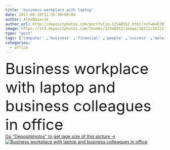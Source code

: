 ```yaml
---
title: 'business workplace with laptop'
date: 2017-08-10T11:35:30+00:00
author: AlexNazaruk
author_url: http://depositphotos.com/portfolio-12548352.html?ref=64678756
image: https://st3.depositphotos.com/thumbs/12548352/image/16212/162123162/api_thumb_450.jpg?forcejpeg=true
type: "post"
tags: ['computer' ,'business' ,'financial' ,'people' ,'success' ,'male' ,'corporate' ,'corporation' ,'office' ,'electronics' ,'laptop' ,'work' ,'profession' ,'company' ,'executive' ,'leadership' ,'gadget' ,'teamwork' ,'workplace' ,'workspace' ,'successful' ,'management' ,'businessmen' ,'partnership' ,'career' ,'colleagues' ,'coworkers' ,'suits' ,'multiethnic' ,'managers' ,'professional occupation' ,'formal wear' ,'digital device' ,'black businessman' ,'caucasian businessman' ]
categories: 
  - office
---
```

<div aling="center">
            <font size="60"> Business workplace with laptop and business colleagues in office</font>   
</div>
<div>
    <a href='https://depositphotos.com/162123162/stock-photo-business-workplace-with-laptop.html?ref=64678756' target=_blank > Go "Depositphotos" to get lage size of this picture ->
        <img href='https://depositphotos.com/162123162/stock-photo-business-workplace-with-laptop.html?ref=64678756' src='https://st3.depositphotos.com/12548352/16212/i/950/depositphotos_162123162-stock-photo-business-workplace-with-laptop.jpg?forcejpeg=true' alt='Business workplace with laptop and business colleagues in office' >
    </a>
</div>
